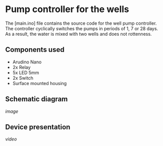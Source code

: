 # Pump controller for the wells

The [main.ino] file contains the source code for the well pump controller. The controller cyclically switches the pumps in periods of 1, 7 or 28 days. As a result, the water is mixed with two wells and does not rottenness.

Components used
---------------

* Arudino Nano
* 2x Relay
* 5x LED 5mm
* 2x Switch
* Surface mounted housing

Schematic diagram
-----------------

_image_

Device presentation
-------------------

_video_
